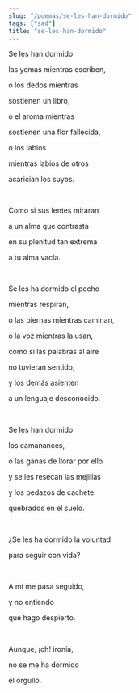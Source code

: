 ```yaml
---
slug: "/poemas/se-les-han-dormido"
tags: ["sad"]
title: "se-les-han-dormido"
---
```

Se les han dormido

las yemas mientras escriben,

o los dedos mientras

sostienen un libro,

o el aroma mientras

sostienen una flor fallecida,

o los labios

mientras labios de otros

acarician los suyos.

&nbsp;

Como si sus lentes miraran

a un alma que contrasta

en su plenitud tan extrema

a tu alma vacía.

&nbsp;

Se les ha dormido el pecho

mientras respiran,

o las piernas mientras caminan,

o la voz mientras la usan,

como si las palabras al aire

no tuvieran sentido,

y los demás asienten

a un lenguaje desconocido.

&nbsp;

Se les han dormido

los camanances,

o las ganas de llorar por ello

y se les resecan las mejillas

y los pedazos de cachete

quebrados en el suelo.

&nbsp;

¿Se les ha dormido la voluntad

para seguir con vida?

&nbsp;

A mí me pasa seguido,

y no entiendo

qué hago despierto.

&nbsp;

Aunque, ¡oh! ironía,

no se me ha dormido

el orgullo.